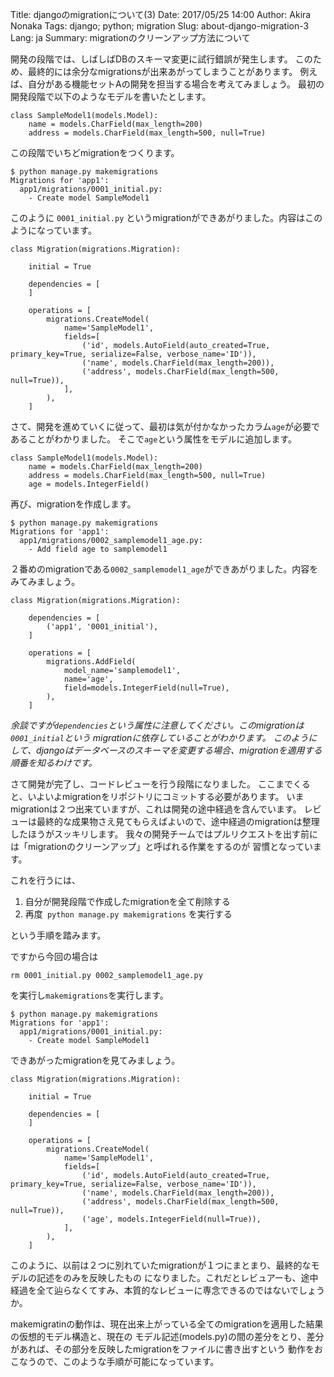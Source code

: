 Title: djangoのmigrationについて(3)
Date: 2017/05/25 14:00
Author: Akira Nonaka
Tags: django; python; migration
Slug: about-django-migration-3
Lang: ja
Summary: migrationのクリーンアップ方法について

開発の段階では、しばしばDBのスキーマ変更に試行錯誤が発生します。
このため、最終的には余分なmigrationsが出来あがってしまうことがあります。
例えば、自分がある機能セットAの開発を担当する場合を考えてみましょう。
最初の開発段階で以下のようなモデルを書いたとします。

    class SampleModel1(models.Model):
        name = models.CharField(max_length=200)
        address = models.CharField(max_length=500, null=True)
    
この段階でいちどmigrationをつくります。

    $ python manage.py makemigrations
    Migrations for 'app1':
      app1/migrations/0001_initial.py:
        - Create model SampleModel1
        
このように `0001_initial.py` というmigrationができあがりました。内容はこのようになっています。

    class Migration(migrations.Migration):
    
        initial = True
    
        dependencies = [
        ]
    
        operations = [
            migrations.CreateModel(
                name='SampleModel1',
                fields=[
                    ('id', models.AutoField(auto_created=True, primary_key=True, serialize=False, verbose_name='ID')),
                    ('name', models.CharField(max_length=200)),
                    ('address', models.CharField(max_length=500, null=True)),
                ],
            ),
        ]
    
さて、開発を進めていくに従って、最初は気が付かなかったカラム`age`が必要であることがわかりました。
そこで`age`という属性をモデルに追加します。

    class SampleModel1(models.Model):
        name = models.CharField(max_length=200)
        address = models.CharField(max_length=500, null=True)
        age = models.IntegerField()

再び、migrationを作成します。

    $ python manage.py makemigrations
    Migrations for 'app1':
      app1/migrations/0002_samplemodel1_age.py:
        - Add field age to samplemodel1
        
２番めのmigrationである`0002_samplemodel1_age`ができあがりました。内容をみてみましょう。
        
    class Migration(migrations.Migration):
    
        dependencies = [
            ('app1', '0001_initial'),
        ]
    
        operations = [
            migrations.AddField(
                model_name='samplemodel1',
                name='age',
                field=models.IntegerField(null=True),
            ),
        ]

*余談ですが`dependencies`という属性に注意してください。このmigrationは`0001_initial`という
migrationに依存していることがわかります。
このようにして、djangoはデータベースのスキーマを変更する場合、migrationを適用する順番を知るわけです。*

さて開発が完了し、コードレビューを行う段階になりました。
ここまでくると、いよいよmigrationをリポジトリにコミットする必要があります。
いまmigrationは２つ出来ていますが、これは開発の途中経過を含んでいます。
レビューは最終的な成果物さえ見てもらえばよいので、途中経過のmigrationは整理したほうがスッキリします。
我々の開発チームではプルリクエストを出す前には「migrationのクリーンアップ」と呼ばれる作業をするのが
習慣となっています。

これを行うには、

1. 自分が開発段階で作成したmigrationを全て削除する
2. 再度` python manage.py makemigrations` を実行する

という手順を踏みます。

ですから今回の場合は
    
    rm 0001_initial.py 0002_samplemodel1_age.py

を実行し`makemigrations`を実行します。

    $ python manage.py makemigrations
    Migrations for 'app1':
      app1/migrations/0001_initial.py:
        - Create model SampleModel1
        
できあがったmigrationを見てみましょう。

    class Migration(migrations.Migration):
    
        initial = True
    
        dependencies = [
        ]
    
        operations = [
            migrations.CreateModel(
                name='SampleModel1',
                fields=[
                    ('id', models.AutoField(auto_created=True, primary_key=True, serialize=False, verbose_name='ID')),
                    ('name', models.CharField(max_length=200)),
                    ('address', models.CharField(max_length=500, null=True)),
                    ('age', models.IntegerField(null=True)),
                ],
            ),
        ]

このように、以前は２つに別れていたmigrationが１つにまとまり、最終的なモデルの記述をのみを反映したもの
になりました。これだとレビュアーも、途中経過を全て辿らなくてすみ、本質的なレビューに専念できるのではないでしょうか。

makemigratinの動作は、現在出来上がっている全てのmigrationを適用した結果の仮想的モデル構造と、現在の
モデル記述(models.py)の間の差分をとり、差分があれば、その部分を反映したmigrationをファイルに書き出すという
動作をおこなうので、このような手順が可能になっています。

